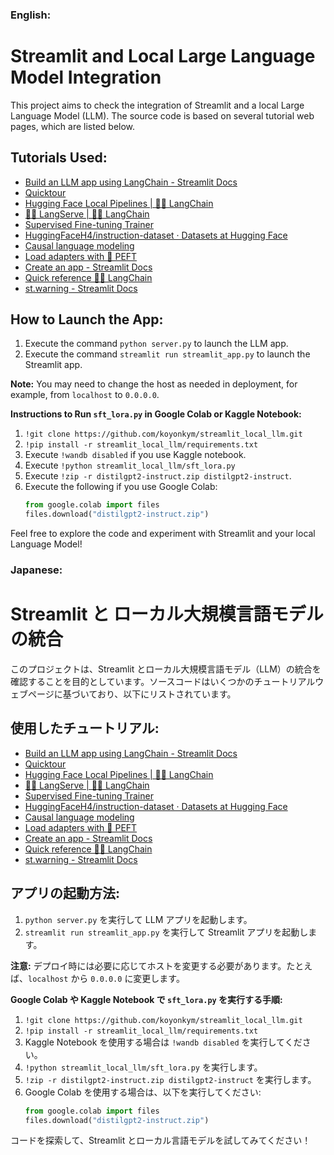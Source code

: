 ### English:

# Streamlit and Local Large Language Model Integration

This project aims to check the integration of Streamlit and a local Large Language Model (LLM). The source code is based on several tutorial web pages, which are listed below.

## Tutorials Used:
- [Build an LLM app using LangChain - Streamlit Docs](https://docs.streamlit.io/develop/tutorials/llms/llm-quickstart)
- [Quicktour](https://huggingface.co/docs/peft/en/quicktour)
- [Hugging Face Local Pipelines | 
🦜️🔗 LangChain](https://python.langchain.com/docs/integrations/llms/huggingface_pipelines/)
- [🦜️🏓 LangServe | 🦜️🔗 LangChain](https://python.langchain.com/docs/langserve/#sample-application)
- [Supervised Fine-tuning Trainer](https://huggingface.co/docs/trl/en/sft_trainer)
- [HuggingFaceH4/instruction-dataset · Datasets at Hugging Face](https://huggingface.co/datasets/HuggingFaceH4/instruction-dataset)
- [Causal language modeling](https://huggingface.co/docs/transformers/en/tasks/language_modeling)
- [Load adapters with 🤗 PEFT](https://huggingface.co/docs/transformers/en/peft)
- [Create an app - Streamlit Docs](https://docs.streamlit.io/get-started/tutorials/create-an-app)
- [Quick reference 🦜️🔗 LangChain](https://python.langchain.com/docs/modules/model_io/prompts/quick_start/#prompttemplate)
- [st.warning - Streamlit Docs](https://docs.streamlit.io/develop/api-reference/status/st.warning)

## How to Launch the App:
1. Execute the command `python server.py` to launch the LLM app.
2. Execute the command `streamlit run streamlit_app.py` to launch the Streamlit app.

**Note:** You may need to change the host as needed in deployment, for example, from `localhost` to `0.0.0.0`.

**Instructions to Run `sft_lora.py` in Google Colab or Kaggle Notebook:**
1. `!git clone https://github.com/koyonkym/streamlit_local_llm.git`
2. `!pip install -r streamlit_local_llm/requirements.txt`
3. Execute `!wandb disabled` if you use Kaggle notebook.
4. Execute `!python streamlit_local_llm/sft_lora.py`
5. Execute `!zip -r distilgpt2-instruct.zip distilgpt2-instruct`.
6. Execute the following if you use Google Colab: 
    ```python
    from google.colab import files
    files.download("distilgpt2-instruct.zip")
    ```

Feel free to explore the code and experiment with Streamlit and your local Language Model!

### Japanese:

# Streamlit と ローカル大規模言語モデルの統合

このプロジェクトは、Streamlit とローカル大規模言語モデル（LLM）の統合を確認することを目的としています。ソースコードはいくつかのチュートリアルウェブページに基づいており、以下にリストされています。

## 使用したチュートリアル:
- [Build an LLM app using LangChain - Streamlit Docs](https://docs.streamlit.io/develop/tutorials/llms/llm-quickstart)
- [Quicktour](https://huggingface.co/docs/peft/en/quicktour)
- [Hugging Face Local Pipelines | 
🦜️🔗 LangChain](https://python.langchain.com/docs/integrations/llms/huggingface_pipelines/)
- [🦜️🏓 LangServe | 🦜️🔗 LangChain](https://python.langchain.com/docs/langserve/#sample-application)
- [Supervised Fine-tuning Trainer](https://huggingface.co/docs/trl/en/sft_trainer)
- [HuggingFaceH4/instruction-dataset · Datasets at Hugging Face](https://huggingface.co/datasets/HuggingFaceH4/instruction-dataset)
- [Causal language modeling](https://huggingface.co/docs/transformers/en/tasks/language_modeling)
- [Load adapters with 🤗 PEFT](https://huggingface.co/docs/transformers/en/peft)
- [Create an app - Streamlit Docs](https://docs.streamlit.io/get-started/tutorials/create-an-app)
- [Quick reference 🦜️🔗 LangChain](https://python.langchain.com/docs/modules/model_io/prompts/quick_start/#prompttemplate)
- [st.warning - Streamlit Docs](https://docs.streamlit.io/develop/api-reference/status/st.warning)

## アプリの起動方法:
1. `python server.py` を実行して LLM アプリを起動します。
2. `streamlit run streamlit_app.py` を実行して Streamlit アプリを起動します。

**注意:** デプロイ時には必要に応じてホストを変更する必要があります。たとえば、`localhost` から `0.0.0.0` に変更します。

**Google Colab や Kaggle Notebook で `sft_lora.py` を実行する手順:**
1. `!git clone https://github.com/koyonkym/streamlit_local_llm.git`
2. `!pip install -r streamlit_local_llm/requirements.txt`
3. Kaggle Notebook を使用する場合は `!wandb disabled` を実行してください。
4. `!python streamlit_local_llm/sft_lora.py` を実行します。
5. `!zip -r distilgpt2-instruct.zip distilgpt2-instruct` を実行します。
6. Google Colab を使用する場合は、以下を実行してください:
    ```python
    from google.colab import files
    files.download("distilgpt2-instruct.zip")
    ```

コードを探索して、Streamlit とローカル言語モデルを試してみてください！